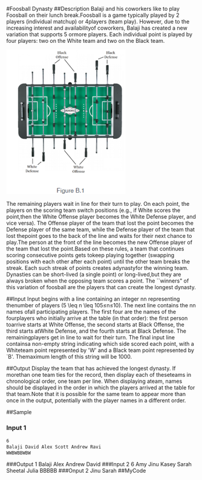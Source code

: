 #Foosball Dynasty
##Description
Balaji and his coworkers like to play Foosball on their lunch break.Foosball is a game
typically played by 2 players (individual matchup) or 4players (team play). However, 
due to the increasing interest and availabilityof coworkers, Balaji has created a new
variation that supports 5 ormore players. Each individual point is played by four
players: two on the White team and two on the Black team.

![Foosball Dynasty](https://github.com/handsomeleepeifeng/MyJavaWorks/blob/master/PIC/Foosball%20Dynasty.png)

The remaining players wait in line for their turn to play. On each point, the players
on the scoring team switch positions (e.g., if White scores the point,then the White
Offense player becomes the White Defense player, and vice versa). The Offense player
of the team that lost the point becomes the Defense player of the same team, while 
the Defense player of the team that lost thepoint goes to the back of the line and
waits for their next chance to play.The person at the front of the line becomes the
new Offense player of the team that lost the point.Based on these rules, a team that
continues scoring consecutive points gets tokeep playing together (swapping
positions with each other after each point) until the other team breaks the streak.
Each such streak of points creates adynastyfor the winning team. Dynasties can be 
short-lived (a single point) or long-lived,but they are always broken when the opposing 
team scores a point. The ``winners" of this variation of foosball are the players that 
can create the longest dynasty.

##Input
Input begins with a line containing an integer nn representing thenumber of players 
(5 \leq n \leq 105≤n≤10). The next line contains the nn names ofall participating 
players. The first four are the names of the fourplayers who initially arrive at the 
table (in that order): the first person toarrive starts at White Offense, the second 
starts at Black Offense, the third starts atWhite Defense, and the fourth starts at 
Black Defense. The remainingplayers get in line to wait for their turn. The final input 
line containsa non-empty string indicating which side scored each point, with a Whiteteam 
point represented by 'W' and a Black team point represented by `B'.  Themaximum length 
of this string will be 1000.

##Output
Display the team that has achieved the longest dynasty. If morethan one team ties for 
the record, then display each of theseteams in chronological order, one team per line. 
When displaying ateam, names should be displayed in the order in which the players 
arrived at the table for that team.Note that it is possible for the same team to appear 
more than once in the output, potentially with the player names in a different order.

##Sample
### Input 1
    6
    Balaji David Alex Scott Andrew Ravi
    WWBWBBWBW
###Output 1
    Balaji Alex
    Andrew David
###Input 2
    6
    Amy Jinu Kasey Sarah Sheetal Julia
    BBBBB
###Onput 2
    Jinu Sarah
##MyCode